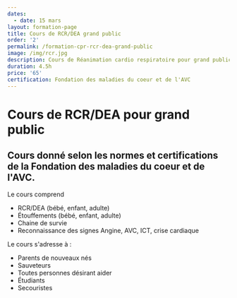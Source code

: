 ```yaml
---
dates:
  - date: 15 mars
layout: formation-page
title: Cours de RCR/DEA grand public
order: '2'
permalink: /formation-cpr-rcr-dea-grand-public
image: /img/rcr.jpg
description: Cours de Réanimation cardio respiratoire pour grand public
duration: 4.5h
price: '65'
certification: Fondation des maladies du coeur et de l'AVC
---
```

# Cours de RCR/DEA pour grand public

## Cours donné selon les normes et certifications de la Fondation des maladies du coeur et de l'AVC.

Le cours comprend

* RCR/DEA (bébé, enfant, adulte)
* Étouffements (bébé, enfant, adulte)
* Chaine de survie 
* Reconnaissance des signes Angine, AVC, ICT, crise cardiaque

Le cours s'adresse à : 

* Parents de nouveaux nés
* Sauveteurs
* Toutes personnes désirant aider 
* Étudiants
* Secouristes
